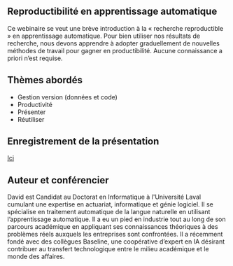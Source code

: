 ## Reproductibilité en apprentissage automatique

Ce webinaire se veut une brève introduction à la « recherche reproductible » en apprentissage automatique. Pour bien utiliser nos résultats de recherche, nous devons apprendre à adopter graduellement de nouvelles méthodes de travail pour gagner en productibilité. Aucune connaissance a priori n’est requise.

## Thèmes abordés
 - Gestion version (données et code)
 - Productivité
 - Présenter
 - Réutiliser

## Enregistrement de la présentation
[Ici](https://www.youtube.com/watch?v=Fw_lRiTrmnk&feature=youtu.be)
 
## Auteur et conférencier
David est Candidat au Doctorat en Informatique à l'Université Laval cumulant une expertise en actuariat, informatique et génie logiciel. Il se spécialise en traitement automatique de la langue naturelle en utilisant l’apprentissage automatique. Il a eu un pied en industrie tout au long de son parcours académique en appliquant ses connaissances théoriques à des problèmes réels auxquels les entreprises sont confrontées. Il a récemment fondé avec des collègues Baseline, une coopérative d’expert en IA désirant contribuer au transfert technologique entre le milieu académique et le monde des affaires.
